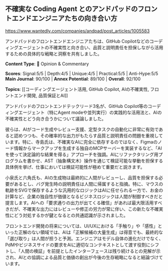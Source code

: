 ## 不確実な Coding Agent とのアンドパッドのフロントエンドエンジニアたちの向き合い方

https://www.wantedly.com/companies/andpad/post_articles/1005583

アンドパッドのフロントエンドエンジニアたちは、GitHub Copilotなどのコーディングエージェントの不確実性と向き合い、品質と説明責任を担保しながら活用するための具体的な戦略と洞察を共有しました。

**Content Type**: 💭 Opinion & Commentary

**Scores**: Signal:5/5 | Depth:4/5 | Unique:4/5 | Practical:5/5 | Anti-Hype:5/5
**Main Journal**: 90/100 | **Annex Potential**: 89/100 | **Overall**: 92/100

**Topics**: [[コーディングエージェント活用, GitHub Copilot, AIの不確実性, フロントエンド開発, 品質保証とAI]]

アンドパッドのフロントエンドテックリード3名が、GitHub Copilot等のコーディングエージェント（特にAgent modeや並列実行）の実践的な活用法と、AIの不確実性とどう向き合うかについて議論しました。

彼らは、AIがコード生成やレビュー支援、定型タスクの自動化に非常に有効であると認めつつも、その確率的な出力がもたらす品質と説明責任の問題を重視しています。特に、寺島氏は、不確実なAIに完全に依存するのではなく、Figmaのノード情報からマークアップを生成する独自のMCPサーバーを実装するなど、「AIを使って決定論的な結果を得る」アプローチを強調。AIにリファクタリング用プログラムを書かせ、AST（抽象構文木）操作を通じて検証可能な挙動を担保する具体例を挙げ、仕事においては検証可能性が極めて重要だと説きます。

小泉氏と六角氏も、AIの生成物は最終的に人間がレビューし、品質を担保する必要があるとし、バグ発生時の説明責任は人間に帰属すると指摘。特に、マウスの軌跡をSVGで保存するような汎用的なロジックはAIに任せられる一方で、お金の計算など、企業の独自性が価値となるビジネスロジックは人間が制御すべきだと提言します。AIへの「要求通りの出力が出てくる確信」があれば最大限活用すべきだが、不確実な出力にはレビューや修正の労力が常に伴い、この新たな不確実性にどう対処するかが鍵となるとの共通認識が示されました。

フロントエンド開発の将来については、UI/UXにおける「手触り」や「感性」といった正解のない領域では、AIは「正解候補の大量生成」は得意でも、最終的な「選び取り」は人間が担うと予測。エンジニアはモデル自体の進化だけでなく、PdMやビジネスサイドの要求をAIに適切なコンテキストとして渡す役割にシフトし、「人間の検証」を前提としたインターフェースは残り続けるとの見解が示され、AIとの協調による品質と価値の創出が今後の生存戦略になると結論づけています。